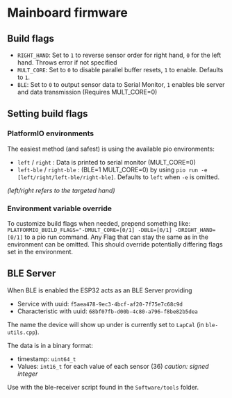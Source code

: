 
# Mainboard firmware

## Build flags
- `RIGHT_HAND`: Set to `1` to reverse sensor order for right hand, `0` for the left hand. Throws error if not specified
- `MULT_CORE`: Set to `0` to disable parallel buffer resets, `1` to enable. Defaults to `1`.
- `BLE`: Set to `0` to output sensor data to Serial Monitor, `1` enables ble server and data transmission (Requires MULT_CORE=0)

## Setting build flags
### PlatformIO environments
The easiest method (and safest) is using the available pio environments:
- `left` / `right` : Data is printed to serial monitor (MULT_CORE=0)
- `left-ble` / `right-ble` : (BLE=1 MULT_CORE=0)
by using `pio run -e [left/right/left-ble/right-ble]`.
Defaults to `left` when `-e` is omitted.

*(left/right refers to the targeted hand)*

###  Environment variable override
To customize build flags when needed, prepend something like:
`PLATFORMIO_BUILD_FLAGS="-DMULT_CORE=[0/1] -DBLE=[0/1] -DRIGHT_HAND=[0/1]`
to a pio run command.
Any Flag that can stay the same as in the environment can be omitted.
This should override potentially differing flags set in the environment.

## BLE Server 
When BLE is enabled the ESP32 acts as an BLE Server providing
- Service with uuid: `f5aea478-9ec3-4bcf-af20-7f75e7c68c9d`
- Characteristic with uuid: `68bf07fb-d00b-4c80-a796-f8be82b5dea`

The name the device will show up under is currently set to `LapCal` (in `ble-utils.cpp`).

The data is in a binary format:
- timestamp: `uint64_t`
- Values: `int16_t` for each value of each sensor (36) 
  *caution: signed integer*
  
Use with the ble-receiver script found in the `Software/tools` folder.


